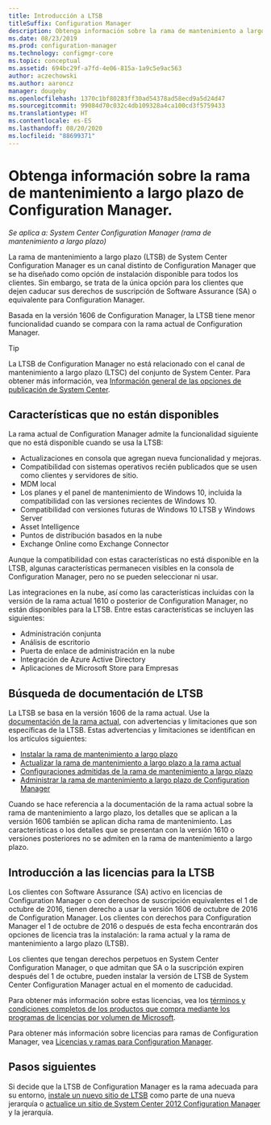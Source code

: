```yaml
---
title: Introducción a LTSB
titleSuffix: Configuration Manager
description: Obtenga información sobre la rama de mantenimiento a largo plazo de Configuration Manager.
ms.date: 08/23/2019
ms.prod: configuration-manager
ms.technology: configmgr-core
ms.topic: conceptual
ms.assetid: 694bc29f-a7fd-4e06-815a-1a9c5e9ac563
author: aczechowski
ms.author: aaroncz
manager: dougeby
ms.openlocfilehash: 1370c1bf80283ff30ad54378ad58ecd9a5d24d47
ms.sourcegitcommit: 99084d70c032c4db109328a4ca100cd3f5759433
ms.translationtype: HT
ms.contentlocale: es-ES
ms.lasthandoff: 08/20/2020
ms.locfileid: "88699371"
---
```

# <a name="introduction-to-the-long-term-servicing-branch-of-configuration-manager"></a>Obtenga información sobre la rama de mantenimiento a largo plazo de Configuration Manager.

*Se aplica a: System Center Configuration Manager (rama de mantenimiento a largo plazo)*

La rama de mantenimiento a largo plazo (LTSB) de System Center Configuration Manager es un canal distinto de Configuration Manager que se ha diseñado como opción de instalación disponible para todos los clientes. Sin embargo, se trata de la única opción para los clientes que dejen caducar sus derechos de suscripción de Software Assurance (SA) o equivalente para Configuration Manager.

Basada en la versión 1606 de Configuration Manager, la LTSB tiene menor funcionalidad cuando se compara con la rama actual de Configuration Manager.

> [!TIP]   
> La LTSB de Configuration Manager no está relacionado con el canal de mantenimiento a largo plazo (LTSC) del conjunto de System Center. Para obtener más información, vea [Información general de las opciones de publicación de System Center](/system-center/ltsc-and-sac-overview).

## <a name="features-that-arent-available"></a>Características que no están disponibles

La rama actual de Configuration Manager admite la funcionalidad siguiente que no está disponible cuando se usa la LTSB:

- Actualizaciones en consola que agregan nueva funcionalidad y mejoras.
- Compatibilidad con sistemas operativos recién publicados que se usen como clientes y servidores de sitio.
- MDM local
- Los planes y el panel de mantenimiento de Windows 10, incluida la compatibilidad con las versiones recientes de Windows 10.  
- Compatibilidad con versiones futuras de Windows 10 LTSB y Windows Server
- Asset Intelligence
- Puntos de distribución basados en la nube
- Exchange Online como Exchange Connector    

Aunque la compatibilidad con estas características no está disponible en la LTSB, algunas características permanecen visibles en la consola de Configuration Manager, pero no se pueden seleccionar ni usar.

Las integraciones en la nube, así como las características incluidas con la versión de la rama actual 1610 o posterior de Configuration Manager, no están disponibles para la LTSB. Entre estas características se incluyen las siguientes:<!--SCCMDocs#1823-->

- Administración conjunta
- Análisis de escritorio
- Puerta de enlace de administración en la nube
- Integración de Azure Active Directory
- Aplicaciones de Microsoft Store para Empresas

## <a name="find-ltsb-documentation"></a>Búsqueda de documentación de LTSB

La LTSB se basa en la versión 1606 de la rama actual. Use la [documentación de la rama actual](../../index.yml), con advertencias y limitaciones que son específicas de la LTSB. Estas advertencias y limitaciones se identifican en los artículos siguientes:

- [Instalar la rama de mantenimiento a largo plazo](install-the-ltsb.md)
- [Actualizar la rama de mantenimiento a largo plazo a la rama actual](convert-to-current-branch.md)
- [Configuraciones admitidas de la rama de mantenimiento a largo plazo](supported-configurations-for-ltsb.md)
- [Administrar la rama de mantenimiento a largo plazo de Configuration Manager](manage-the-ltsb.md)

Cuando se hace referencia a la documentación de la rama actual sobre la rama de mantenimiento a largo plazo, los detalles que se aplican a la versión 1606 también se aplican dicha rama de mantenimiento. Las características o los detalles que se presentan con la versión 1610 o versiones posteriores no se admiten en la rama de mantenimiento a largo plazo.

## <a name="licensing-overview-for-the-ltsb"></a>Introducción a las licencias para la LTSB   

Los clientes con Software Assurance (SA) activo en licencias de Configuration Manager o con derechos de suscripción equivalentes el 1 de octubre de 2016, tienen derecho a usar la versión 1606 de octubre de 2016 de Configuration Manager. Los clientes con derechos para Configuration Manager el 1 de octubre de 2016 o después de esta fecha encontrarán dos opciones de licencia tras la instalación: la rama actual y la rama de mantenimiento a largo plazo (LTSB).

Los clientes que tengan derechos perpetuos en System Center Configuration Manager, o que admitan que SA o la suscripción expiren después del 1 de octubre, pueden instalar la versión de LTSB de System Center Configuration Manager actual en el momento de caducidad.

Para obtener más información sobre estas licencias, vea los [términos y condiciones completos de los productos que compra mediante los programas de licencias por volumen de Microsoft](https://www.microsoftvolumelicensing.com/DocumentSearch.aspx?mode=1).

Para obtener más información sobre licencias para ramas de Configuration Manager, vea [Licencias y ramas para Configuration Manager](learn-more-editions.md).

## <a name="next-steps"></a>Pasos siguientes

Si decide que la LTSB de Configuration Manager es la rama adecuada para su entorno, [instale un nuevo sitio de LTSB](install-the-ltsb.md#install-a-new-site) como parte de una nueva jerarquía o [actualice un sitio de System Center 2012 Configuration Manager](install-the-ltsb.md#upgrade-from-system-center-2012-configuration-manager) y la jerarquía.